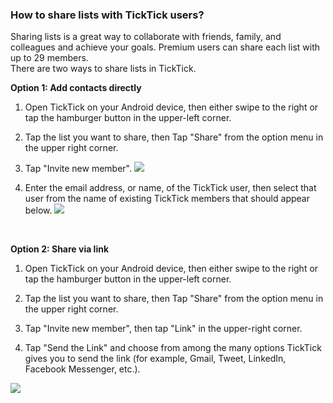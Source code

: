 ### How to share lists with TickTick users?

Sharing lists is a great way to collaborate with friends, family, and colleagues and achieve your goals. Premium users can share each list with up to 29 members. <br /> There are two ways to share lists in TickTick.

**Option 1: Add contacts directly**

1. Open TickTick on your Android device, then either swipe to the right or tap the hamburger button in the upper-left corner.

2. Tap the list you want to share, then Tap "Share" from the option menu in the upper right corner.

3. Tap "Invite new member". ![](../../../images/ticktick-android-app/list/3.2.6.1.png)

4. Enter the email address, or name, of the TickTick user, then select that user from the name of existing TickTick members that should appear below. ![](../../../images/ticktick-android-app/list/3.2.6.2.png)

<br />

**Option 2: Share via link**

1. Open TickTick on your Android device, then either swipe to the right or tap the hamburger button in the upper-left corner.

2. Tap the list you want to share, then Tap "Share" from the option menu in the upper right corner.

3. Tap "Invite new member", then tap "Link" in the upper-right corner.

4. Tap "Send the Link" and choose from among the many options TickTick gives you to send the link (for example, Gmail, Tweet, LinkedIn, Facebook Messenger, etc.).

![](../../../images/ticktick-android-app/list/3.2.6.3.png)

